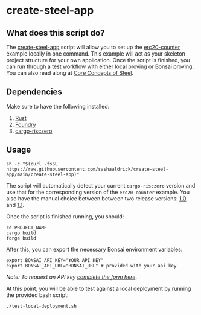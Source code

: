 # create-steel-app

## What does this script do?

The [create-steel-app](create-steel-app) script will allow you to set up the [erc20-counter](https://github.com/risc0/risc0-ethereum/tree/main/examples/erc20-counter) example locally in one command. This example will act as your skeleton project structure for your own application.  Once the script is finished, you can run through a test workflow with either local proving or Bonsai proving. You can also read along at [Core Concepts of Steel](#core-concepts). 

## Dependencies

Make sure to have the following installed:

1. [Rust](https://www.rust-lang.org/tools/install)
2. [Foundry](https://book.getfoundry.sh/getting-started/installation)
3. [cargo-risczero](https://dev.risczero.com/api/zkvm/install)

## Usage

`sh -c "$(curl -fsSL https://raw.githubusercontent.com/sashaaldrick/create-steel-app/main/create-steel-app)"`

The script will automatically detect your current `cargo-risczero` version and use that for the corresponding version of the `erc20-counter` example. You also have the manual choice between between two release versions: [1.0](https://github.com/risc0/risc0-ethereum/tree/release-1.0) and [1.1](https://github.com/risc0/risc0-ethereum/tree/release-1.1).

Once the script is finished running, you should:

```
cd PROJECT_NAME
cargo build
forge build
``` 

After this, you can export the necessary Bonsai environment variables:

```
export BONSAI_API_KEY="YOUR_API_KEY" 
export BONSAI_API_URL="BONSAI_URL" # provided with your api key
```

*Note: To request an API key [complete the form here](https://bonsai.xyz/apply)*.

At this point, you will be able to test against a local deployment by running the provided bash script:

`./test-local-deployment.sh`


